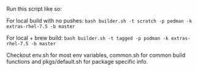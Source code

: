 Run this script like so:

For local build with no pushes:
`bash builder.sh -t scratch -p podman -k extras-rhel-7.5 -b master`

For local + brew build:
`bash builder.sh -t tagged -p podman -k extras-rhel-7.5 -b master`

Checkout env.sh for most env variables, common.sh for common build functions
and pkgs/default.sh for package specific info.
